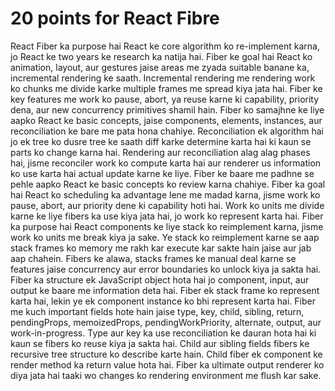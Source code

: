 # 20 points for React Fibre
React Fiber ka purpose hai React ke core algorithm ko re-implement karna, jo React ke two years ke research ka natija hai.
Fiber ke goal hai React ko animation, layout, aur gestures jaise areas me zyada suitable banane ka, incremental rendering ke saath.
Incremental rendering me rendering work ko chunks me divide karke multiple frames me spread kiya jata hai.
Fiber ke key features me work ko pause, abort, ya reuse karne ki capability, priority dena, aur new concurrency primitives shamil hain.
Fiber ko samajhne ke liye aapko React ke basic concepts, jaise components, elements, instances, aur reconciliation ke bare me pata hona chahiye.
Reconciliation ek algorithm hai jo ek tree ko dusre tree ke saath diff karke determine karta hai ki kaun se parts ko change karna hai.
Rendering aur reconciliation alag alag phases hai, jisme reconciler work ko compute karta hai aur renderer us information ko use karta hai actual update karne ke liye.
Fiber ke baare me padhne se pehle aapko React ke basic concepts ko review karna chahiye.
Fiber ka goal hai React ko scheduling ka advantage lene me madad karna, jisme work ko pause, abort, aur priority dene ki capability hoti hai.
Work ko units me divide karne ke liye fibers ka use kiya jata hai, jo work ko represent karta hai.
Fiber ka purpose hai React components ke liye stack ko reimplement karna, jisme work ko units me break kiya ja sake.
Ye stack ko reimplement karne se aap stack frames ko memory me rakh kar execute kar sakte hain jaise aur jab aap chahein.
Fibers ke alawa, stacks frames ke manual deal karne se features jaise concurrency aur error boundaries ko unlock kiya ja sakta hai.
Fiber ka structure ek JavaScript object hota hai jo component, input, aur output ke baare me information deta hai.
Fiber ek stack frame ko represent karta hai, lekin ye ek component instance ko bhi represent karta hai.
Fiber me kuch important fields hote hain jaise type, key, child, sibling, return, pendingProps, memoizedProps, pendingWorkPriority, alternate, output, aur work-in-progress.
Type aur key ka use reconciliation ke dauran hota hai ki kaun se fibers ko reuse kiya ja sakta hai.
Child aur sibling fields fibers ke recursive tree structure ko describe karte hain.
Child fiber ek component ke render method ka return value hota hai.
Fiber ka ultimate output renderer ko diya jata hai taaki wo changes ko rendering environment me flush kar sake.
